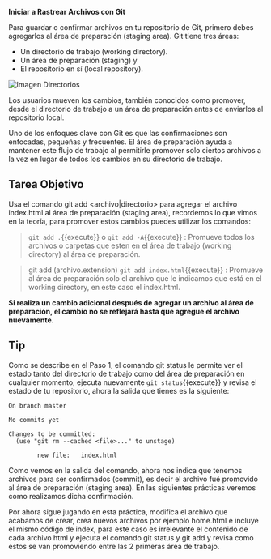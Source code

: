 **Iniciar a Rastrear Archivos con Git**

Para guardar o confirmar archivos en tu repositorio de Git, primero debes agregarlos al área de preparación (staging area). Git tiene tres áreas:

* Un directorio de trabajo (working directory).
* Un área de preparación (staging) y 
* El repositorio en sí (local repository). 

![Imagen Directorios](https://i.imgur.com/WkwGrBD.jpg)

Los usuarios mueven los cambios, también conocidos como promover, desde el directorio de trabajo a un área de preparación antes de enviarlos al repositorio local.

Uno de los enfoques clave con Git es que las confirmaciones son enfocadas, pequeñas y frecuentes. El área de preparación ayuda a mantener este flujo de trabajo al permitirle promover solo ciertos archivos a la vez en lugar de todos los cambios en su directorio de trabajo.

## Tarea Objetivo

Usa el comando git add <archivo|directorio> para agregar el archivo index.html al área de preparación (staging area), recordemos lo que vimos en la teoría, para promover estos cambios puedes utilizar los comandos:

> `git add .`{{execute}} o `git add -A`{{execute}} : Promueve todos los archivos o carpetas que esten en el área de trabajo (working directory) al área de preparación.

> git add (archivo.extension) `git add index.html`{{execute}} : Promueve al área de preparación solo el archivo que le indicamos que está en el working directory, en este caso el index.html.

**Si realiza un cambio adicional después de agregar un archivo al área de preparación, el cambio no se reflejará hasta que agregue el archivo nuevamente.**

## Tip

Como se describe en el Paso 1, el comando git status le permite ver el estado tanto del directorio de trabajo como del área de preparación en cualquier momento, ejecuta nuevamente `git status`{{execute}} y revisa el estado de tu repositorio, ahora la salida que tienes es la siguiente:
```
On branch master

No commits yet

Changes to be committed:
  (use "git rm --cached <file>..." to unstage)

        new file:   index.html
```
Como vemos en la salida del comando, ahora nos indica que tenemos archivos para ser confirmados (commit), es decir el archivo fué promovido al área de preparación (staging area).
En las siguientes prácticas veremos como realizamos dicha confirmación.

Por ahora sigue jugando en esta práctica, modifica el archivo que acabamos de crear, crea nuevos archivos por ejemplo home.html e incluye el mismo código de index, para este caso es irrelevante el contenido de cada archivo html y ejecuta el comando git status y git add y revisa como estos se van promoviendo entre las 2 primeras área de trabajo.
